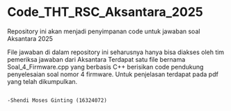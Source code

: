# Code_THT_RSC_Aksantara_2025
Repository ini akan menjadi penyimpanan code untuk jawaban soal Aksantara 2025

File jawaban di dalam repository ini seharusnya hanya bisa diakses oleh tim pemeriksa jawaban dari Aksantara
Terdapat satu file bernama Soal_4_Firmware.cpp yang berbasis C++ berisikan code pendukung penyelesaian soal nomor 4 firmware.
Untuk penjelasan terdapat pada pdf yang telah dikumpulkan.


                                                                                              -Shendi Moses Ginting (16324072)
